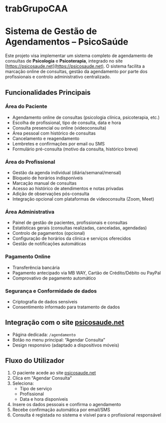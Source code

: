 # trabGrupoCAA
# Sistema de Gestão de Agendamentos – PsicoSaúde

Este projeto visa implementar um sistema completo de agendamento de consultas de **Psicologia** e **Psicoterapia**, integrado no site [https://psicosaude.net](https://psicosaude.net). O sistema facilita a marcação online de consultas, gestão da agendamento por parte dos profissionais e controlo administrativo centralizado.

## Funcionalidades Principais

### Área do Paciente
- Agendamento online de consultas (psicologia clínica, psicoterapia, etc.)
- Escolha de profissional, tipo de consulta, data e hora
- Consulta presencial ou online (videoconsulta)
- Área pessoal com histórico de consultas
- Cancelamento e reagendamento
- Lembretes e confirmações por email ou SMS
- Formulário pré-consulta (motivo da consulta, histórico breve)

### Área do Profissional
- Gestão da agenda individual (diária/semanal/mensal)
- Bloqueio de horários indisponíveis
- Marcação manual de consultas
- Acesso ao histórico de atendimentos e notas privadas
- Adição de observações pós-consulta
- Integração opcional com plataformas de videoconsulta (Zoom, Meet)

### Área Administrativa
- Painel de gestão de pacientes, profissionais e consultas
- Estatísticas gerais (consultas realizadas, canceladas, agendadas)
- Controlo de pagamentos (opcional)
- Configuração de horários da clínica e serviços oferecidos
- Gestão de notificações automáticas

### Pagamento Online
- Transferência bancária
- Pagamento antecipado via MB WAY, Cartão de Crédito/Débito ou PayPal
- Comprovativo de pagamento automático

### Segurança e Conformidade de dados
- Criptografia de dados sensíveis
- Consentimento informado para tratamento de dados

## Integração com o site [psicosaude.net](https://psicosaude.net)
- Página dedicada: `/agendamento`
- Botão no menu principal: “Agendar Consulta”
- Design responsivo (adaptado a dispositivos móveis)
## Fluxo do Utilizador
1. O paciente acede ao site [psicosaude.net](https://psicosaude.net)
2. Clica em “Agendar Consulta”
3. Seleciona:
   - Tipo de serviço
   - Profissional
   - Data e hora disponíveis
4. Insere os dados pessoais e confirma o agendamento
5. Recebe confirmação automática por email/SMS
6. Consulta é registada no sistema e visível para o profissional responsável



